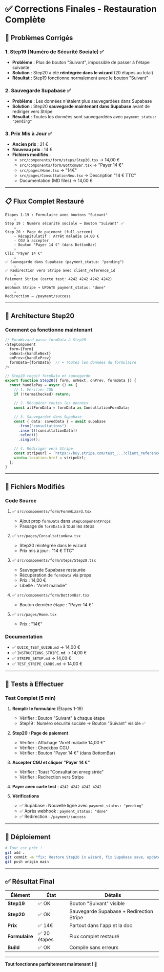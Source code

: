 # ✅ Corrections Finales - Restauration Complète

## 🔧 Problèmes Corrigés

### 1. Step19 (Numéro de Sécurité Sociale) ✅
- **Problème** : Plus de bouton "Suivant", impossible de passer à l'étape suivante
- **Solution** : Step20 a été **réintégrée dans le wizard** (20 étapes au total)
- **Résultat** : Step19 fonctionne normalement avec le bouton "Suivant"

### 2. Sauvegarde Supabase ✅
- **Problème** : Les données n'étaient plus sauvegardées dans Supabase
- **Solution** : Step20 **sauvegarde maintenant dans Supabase** avant de rediriger vers Stripe
- **Résultat** : Toutes les données sont sauvegardées avec `payment_status: "pending"`

### 3. Prix Mis à Jour ✅
- **Ancien prix** : 21 €
- **Nouveau prix** : 14 €
- **Fichiers modifiés** :
  - `src/components/form/steps/Step20.tsx` → 14,00 €
  - `src/components/form/BottomBar.tsx` → "Payer 14 €"
  - `src/pages/Home.tsx` → "14€"
  - `src/pages/ConsultationNew.tsx` → Description "14 € TTC"
  - Documentation (MD files) → 14,00 €

---

## 📋 Flux Complet Restauré

```
Étapes 1-19 : Formulaire avec boutons "Suivant"
    ↓
Step 19 : Numéro sécurité sociale → Bouton "Suivant" ✅
    ↓
Step 20 : Page de paiement (full-screen)
    - Récapitulatif : Arrêt maladie 14,00 €
    - CGU à accepter
    - Bouton "Payer 14 €" (dans BottomBar)
    ↓
Clic "Payer 14 €"
    ↓
✅ Sauvegarde dans Supabase (payment_status: "pending")
    ↓
✅ Redirection vers Stripe avec client_reference_id
    ↓
Paiement Stripe (carte test: 4242 4242 4242 4242)
    ↓
Webhook Stripe → UPDATE payment_status: "done"
    ↓
Redirection → /payment/success
```

---

## 🔄 Architecture Step20

### Comment ça fonctionne maintenant

```typescript
// FormWizard passe formData à Step20
<StepComponent 
  form={form} 
  onNext={handleNext} 
  onPrev={handlePrev} 
  formData={formData}  // ← Toutes les données du formulaire
/>

// Step20 reçoit formData et sauvegarde
export function Step20({ form, onNext, onPrev, formData }) {
  const handlePay = async () => {
    // 1. Vérifier CGU
    if (!termsChecked) return;
    
    // 2. Récupérer toutes les données
    const allFormData = formData as ConsultationFormData;
    
    // 3. Sauvegarder dans Supabase
    const { data: savedData } = await supabase
      .from("consultations")
      .insert([consultationData])
      .select()
      .single();
    
    // 4. Rediriger vers Stripe
    const stripeUrl = `https://buy.stripe.com/test_...?client_reference_id=${savedData.id}`;
    window.location.href = stripeUrl;
  };
}
```

---

## 📝 Fichiers Modifiés

### Code Source
1. ✅ `src/components/form/FormWizard.tsx`
   - Ajout prop `formData` dans `StepComponentProps`
   - Passage de `formData` à tous les steps

2. ✅ `src/pages/ConsultationNew.tsx`
   - Step20 réintégrée dans le wizard
   - Prix mis à jour : "14 € TTC"

3. ✅ `src/components/form/steps/Step20.tsx`
   - Sauvegarde Supabase restaurée
   - Récupération de `formData` via props
   - Prix : 14,00 €
   - Libellé : "Arrêt maladie"

4. ✅ `src/components/form/BottomBar.tsx`
   - Bouton dernière étape : "Payer 14 €"

5. ✅ `src/pages/Home.tsx`
   - Prix : "14€"

### Documentation
- ✅ `QUICK_TEST_GUIDE.md` → 14,00 €
- ✅ `INSTRUCTIONS_STRIPE.md` → 14,00 €
- ✅ `STRIPE_SETUP.md` → 14,00 €
- ✅ `TEST_STRIPE_CARDS.md` → 14,00 €

---

## 🧪 Tests à Effectuer

### Test Complet (5 min)

1. **Remplir le formulaire** (Étapes 1-19)
   - Vérifier : Bouton "Suivant" à chaque étape
   - Step19 : Numéro sécurité sociale → Bouton "Suivant" visible ✅

2. **Step20 : Page de paiement**
   - Vérifier : Affichage "Arrêt maladie 14,00 €"
   - Vérifier : Checkbox CGU
   - Vérifier : Bouton "Payer 14 €" (dans BottomBar)

3. **Accepter CGU et cliquer "Payer 14 €"**
   - Vérifier : Toast "Consultation enregistrée"
   - Vérifier : Redirection vers Stripe

4. **Payer avec carte test** : `4242 4242 4242 4242`

5. **Vérifications**
   - ✅ Supabase : Nouvelle ligne avec `payment_status: "pending"`
   - ✅ Après webhook : `payment_status: "done"`
   - ✅ Redirection : `/payment/success`

---

## 🚀 Déploiement

```bash
# Tout est prêt !
git add .
git commit -m "fix: Restore Step20 in wizard, fix Supabase save, update price to 14€"
git push origin main
```

---

## ✅ Résultat Final

| Élément | État | Détails |
|---------|------|---------|
| **Step19** | ✅ OK | Bouton "Suivant" visible |
| **Step20** | ✅ OK | Sauvegarde Supabase + Redirection Stripe |
| **Prix** | ✅ 14€ | Partout dans l'app et la doc |
| **Formulaire** | ✅ 20 étapes | Flux complet restauré |
| **Build** | ✅ OK | Compile sans erreurs |

---

**Tout fonctionne parfaitement maintenant ! 🎉**

